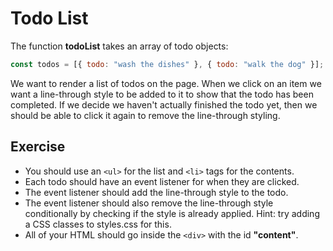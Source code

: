 # Todo List

The function **todoList** takes an array of todo objects:

```js
const todos = [{ todo: "wash the dishes" }, { todo: "walk the dog" }];
```

We want to render a list of todos on the page. When we click on an item we want a line-through style to be added to it to show that the todo has been completed. If we decide we haven't actually finished the todo yet, then we should be able to click it again to remove the line-through styling.

## Exercise

- You should use an `<ul>` for the list and `<li>` tags for the contents.
- Each todo should have an event listener for when they are clicked.
- The event listener should add the line-through style to the todo.
- The event listener should also remove the line-through style conditionally by checking if the style is already applied. Hint: try adding a CSS classes to styles.css for this.
- All of your HTML should go inside the `<div>` with the id **"content"**.
